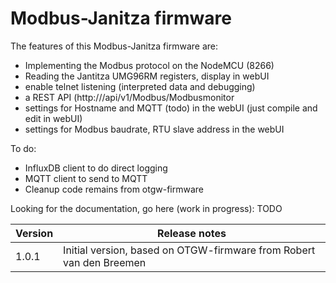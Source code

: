 # Modbus-Janitza firmware



The features of this Modbus-Janitza firmware are:
- Implementing the Modbus protocol on the NodeMCU (8266)
- Reading the Jantitza UMG96RM registers, display in webUI
- enable telnet listening (interpreted data and debugging)
- a REST API (http://<ip>/api/v1/Modbus/Modbusmonitor
- settings for Hostname and MQTT (todo) in the webUI (just compile and edit in webUI)
- settings for Modbus baudrate, RTU slave address in the webUI

To do:
- InfluxDB client to do direct logging
- MQTT client to send to MQTT
- Cleanup code remains from otgw-firmware


Looking for the documentation, go here (work in progress):  TODO

| Version | Release notes |
|-|-|
| 1.0.1 | Initial version, based on OTGW-firmware from Robert van den Breemen|
